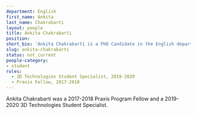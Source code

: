 ```yaml
---
department: English
first_name: Ankita
last_name: Chakrabarti
layout: people
title: Ankita Chakrabarti
position:
short_bio: 'Ankita Chakrabarti is a PhD Candidate in the English department with research interests in contemporary world literature and postcolonial theory and is a Praxis Fellow for 2017-18.'
slug: ankita-chakrabarti
status: not_current
people-category:
- student
roles:  
  - 3D Technologies Student Specialist, 2019-2020  
  - Praxis Fellow, 2017-2018
---
```

Ankita Chakrabarti was a 2017-2018 Praxis Program Fellow and a 2019-2020 3D Technologies Student Specialist.
